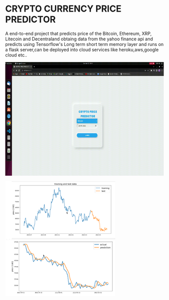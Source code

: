 
# CRYPTO CURRENCY PRICE PREDICTOR

A end-to-end project that predicts price of the Bitcoin, Ethereum,  XRP, Litecoin and Decentraland
obtaing data from the yahoo finance api and predicts using Tensorflow's Long term short term memory layer and runs on 
a flask server,can be deployed into cloud services like heroku,aws,google cloud etc..

<img src="https://github.com/vavinash992/crypto-currency-price-predictor/blob/main/images/ezgif.com-gif-maker.gif" width="640" height="360"/>
<p float="left">
  <img src="https://github.com/vavinash992/crypto-currency-price-predictor/blob/main/images/crypto1.png" width="350" />
  <img src="https://github.com/vavinash992/crypto-currency-price-predictor/blob/main/images/crypto2.png" width="350" /> 
</p>
